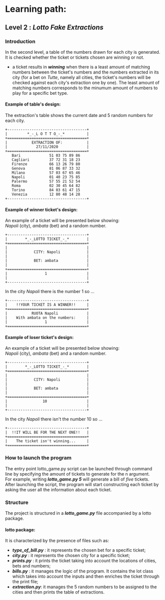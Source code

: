# Learning path:
## Level 2 : _Lotto Fake Extractions_
### Introduction
In the second level, a table of the numbers drawn for each city is generated. 
It is checked whether the ticket or tickets chosen are winning or not. 
- a ticket results in ***winning*** when there is a least amount of matching numbers between the ticket's numbers and the numbers extracted in its city (for a bet on _Tutte_, namely all cities, the ticket's numbers will be checked against each city's extraction one by one). The least amount of matching numbers corresponds to the minumum amount of numbers to play for a specific bet type.

#### Example of table's design:
The extraction's table shows the current date and 5 random numbers for each city.
```
+------------------------------------+
|         *_-_L O T T O_-_*          |
+====================================+
|           EXTRACTION OF:           |
|             27/11/2020             |
+====================================+
   Bari             51 03 75 89 86
   Cagliari         37 72 31 18 23
   Firenze          66 13 26 79 80
   Genova           81 06 87 33 32
   Milano           57 03 67 65 46
   Napoli           01 40 23 75 85
   Palermo          57 55 21 52 54
   Roma             02 30 45 64 82
   Torino           84 03 61 47 15
   Venezia          12 80 48 14 28
+------------------------------------+
```


#### Example of winner ticket's design: 
An example of a ticket will be presented below showing:   
_Napoli_ (city), _ambata_ (bet) and a random number.

```
+------------------------------------+
|        *_-_LOTTO TICKET_-_*        |
+====================================+
|                                    |
|            CITY: Napoli            |
|                                    |
|            BET: ambata             |
|                                    |
+====================================+
|                 1                  |
|                                    |
+------------------------------------+
```  
In the city _Napoli_ there is the number 1 so ...
``` 
+------------------------------------+
|    !!YOUR TICKET IS A WINNER!!     |
+====================================+
|           RUOTA Napoli             |
|    With ambata on the numbers:     |
|                 1                  |
+====================================+
``` 

#### Example of loser ticket's design: 
An example of a ticket will be presented below showing:   
_Napoli_ (city), _ambata_ (bet) and a random number.

```
+------------------------------------+
|        *_-_LOTTO TICKET_-_*        |
+====================================+
|                                    |
|            CITY: Napoli            |
|                                    |
|            BET: ambata             |
|                                    |
+====================================+
|                10                  |
|                                    |
+------------------------------------+
``` 
In the city _Napoli_ there isn't the number 10 so ...
``` 
+------------------------------------+
|  !!IT WILL BE FOR THE NEXT ONE!!   |
+====================================+
|    The ticket isn't winning...     |
+====================================+
``` 

### How to launch the program
The entry point lotto_game.py script can be launched through command line by specifying the amount of tickets to generate for the n argument.  
For example, writing ***lotto_game.py 5*** will generate a bill of _five_ tickets.  
After launching the script, the program will start constructing each ticket by asking the user all the information about each ticket.

### Structure
The project is structured in a ***lotto_game.py*** file accompanied by a lotto package.
#### lotto package:
It is characterized by the presence of files such as:
- ***type_of_bill.py*** : it represents the chosen bet for a specific ticket;
- ***city.py*** : it represents the chosen city for a specific ticket;
- ***prints.py*** : it prints the ticket taking into account the locations of cities, bets and numbers;
- ***bills.py*** : it manages the logic of the program. It contains the lot class which takes into account the inputs and then enriches the ticket through the print file;
- ***extraction.py***: it manages the 5 random numbers to be assigned to the cities and then prints the table of extractions.